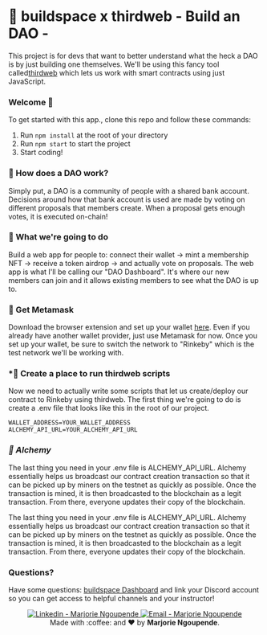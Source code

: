 # 🦄 buildspace x thirdweb - Build an DAO -
This project is for devs that want to better understand what the heck a DAO is by just building one themselves.
We'll be using this fancy tool called[thirdweb](https://thirdweb.com/?utm_source=buildspace) which lets us work with smart contracts using just JavaScript.

### **Welcome 👋**
To get started with this app., clone this repo and follow these commands:

1. Run `npm install` at the root of your directory
2. Run `npm start` to start the project
3. Start coding!

### **👻 How does a DAO work?**
Simply put, a DAO is a community of people with a shared bank account. Decisions around how that bank account is used are made by voting on different proposals that members create. When a proposal gets enough votes, it is executed on-chain!

### **💎 What we're going to do**
Build a web app for people to: connect their wallet → mint a membership NFT → receive a token airdrop → and actually vote on proposals. The web app is what I'll be calling our "DAO Dashboard". It's where our new members can join and it allows existing members to see what the DAO is up to.

### **🦊 Get Metamask**
Download the browser extension and set up your wallet [here](https://metamask.io/download/). Even if you already have another wallet provider, just use Metamask for now.
Once you set up your wallet, be sure to switch the network to "Rinkeby" which is the test network we'll be working with.

### ***📝 Create a place to run thirdweb scripts**
Now we need to actually write some scripts that let us create/deploy our contract to Rinkeby using thirdweb. The first thing we're going to do is create a .env file that looks like this in the root of our project.
```PRIVATE_KEY=YOUR_PRIVATE_KEY_HERE
WALLET_ADDRESS=YOUR_WALLET_ADDRESS
ALCHEMY_API_URL=YOUR_ALCHEMY_API_URL
```
### ***🚀 Alchemy***
The last thing you need in your .env file is ALCHEMY_API_URL.
Alchemy essentially helps us broadcast our contract creation transaction so that it can be picked up by miners on the testnet as quickly as possible. Once the transaction is mined, it is then broadcasted to the blockchain as a legit transaction. From there, everyone updates their copy of the blockchain.

The last thing you need in your .env file is ALCHEMY_API_URL.
Alchemy essentially helps us broadcast our contract creation transaction so that it can be picked up by miners on the testnet as quickly as possible. Once the transaction is mined, it is then broadcasted to the blockchain as a legit transaction. From there, everyone updates their copy of the blockchain.

### **Questions?**
Have some questions: [buildspace Dashboard](https://app.buildspace.so/projects/COb520aae3-7925-42f4-a5e7-eaf718933766) and link your Discord account so you can get access to helpful channels and your instructor!

<p align="center">
<a href="https://www.linkedin.com/in/marjorie-ngoupende-dev/" target="_blank" >
  <img alt="Linkedin - Marjorie Ngoupende" src="https://img.shields.io/badge/Linkedin--%23F8952D?style=social&logo=linkedin">
</a>
<a href="mailto:marjorie.ngoupende@gmail.com" target="_blank" >
  <img alt="Email - Marjorie Ngoupende" src="https://img.shields.io/badge/Email--%23F8952D?style=social&logo=gmail">
</a> 
<br/>
  Made with :coffee: and ❤️ by <b>Marjorie Ngoupende</b>.
<p/>
